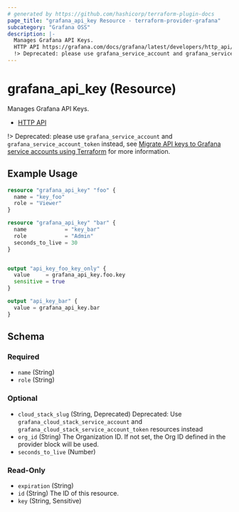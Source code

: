 ```yaml
---
# generated by https://github.com/hashicorp/terraform-plugin-docs
page_title: "grafana_api_key Resource - terraform-provider-grafana"
subcategory: "Grafana OSS"
description: |-
  Manages Grafana API Keys.
  HTTP API https://grafana.com/docs/grafana/latest/developers/http_api/auth/
  !> Deprecated: please use grafana_service_account and grafana_service_account_token instead, see Migrate API keys to Grafana service accounts using Terraform https://grafana.com/docs/grafana/latest/administration/api-keys/#migrate-api-keys-to-grafana-service-accounts-using-terraform for more information.
---
```


# grafana_api_key (Resource)

Manages Grafana API Keys.

* [HTTP API](https://grafana.com/docs/grafana/latest/developers/http_api/auth/)

!> Deprecated: please use `grafana_service_account` and `grafana_service_account_token` instead, see [Migrate API keys to Grafana service accounts using Terraform](https://grafana.com/docs/grafana/latest/administration/api-keys/#migrate-api-keys-to-grafana-service-accounts-using-terraform) for more information.

## Example Usage

```terraform
resource "grafana_api_key" "foo" {
  name = "key_foo"
  role = "Viewer"
}

resource "grafana_api_key" "bar" {
  name            = "key_bar"
  role            = "Admin"
  seconds_to_live = 30
}


output "api_key_foo_key_only" {
  value     = grafana_api_key.foo.key
  sensitive = true
}

output "api_key_bar" {
  value = grafana_api_key.bar
}
```

<!-- schema generated by tfplugindocs -->
## Schema

### Required

- `name` (String)
- `role` (String)

### Optional

- `cloud_stack_slug` (String, Deprecated) Deprecated: Use `grafana_cloud_stack_service_account` and `grafana_cloud_stack_service_account_token` resources instead
- `org_id` (String) The Organization ID. If not set, the Org ID defined in the provider block will be used.
- `seconds_to_live` (Number)

### Read-Only

- `expiration` (String)
- `id` (String) The ID of this resource.
- `key` (String, Sensitive)

